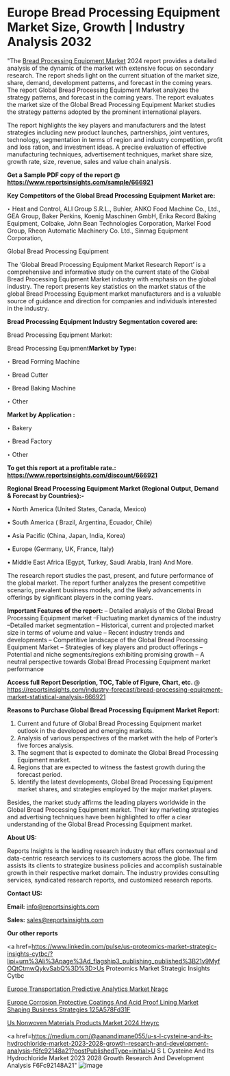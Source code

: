 # Europe Bread Processing Equipment Market Size, Growth | Industry Analysis 2032

"The <a href=https://www.reportsinsights.com/sample/666921>Bread Processing Equipment Market</a> 2024 report provides a detailed analysis of the dynamic of the market with extensive focus on secondary research. The report sheds light on the current situation of the market size, share, demand, development patterns, and forecast in the coming years. The report Global Bread Processing Equipment Market analyzes the strategy patterns, and forecast in the coming years. The report evaluates the market size of the Global Bread Processing Equipment Market studies the strategy patterns adopted by the prominent international players.

The report highlights the key players and manufacturers and the latest strategies including new product launches, partnerships, joint ventures, technology, segmentation in terms of region and industry competition, profit and loss ration, and investment ideas. A precise evaluation of effective manufacturing techniques, advertisement techniques, market share size, growth rate, size, revenue, sales and value chain analysis.

<strong>Get a Sample PDF copy of the report @ <a href=https://www.reportsinsights.com/sample/666921 style=color:#0000ff;>https://www.reportsinsights.com/sample/666921</a></strong>

<strong>Key Competitors of the Global Bread Processing Equipment Market are:</strong>

‣ Heat and Control, ALI Group S.R.L., Buhler, ANKO Food Machine Co., Ltd., GEA Group, Baker Perkins, Koenig Maschinen GmbH, Erika Record Baking Equipment, Colbake, John Bean Technologies Corporation, Markel Food Group, Rheon Automatic Machinery Co. Ltd., Sinmag Equipment Corporation,

Global Bread Processing Equipment

The ‘Global Bread Processing Equipment Market Research Report’ is a comprehensive and informative study on the current state of the Global Bread Processing Equipment Market industry with emphasis on the global industry. The report presents key statistics on the market status of the global Bread Processing Equipment market manufacturers and is a valuable source of guidance and direction for companies and individuals interested in the industry.

<strong>Bread Processing Equipment Industry Segmentation covered are:</strong>

Bread Processing Equipment Market: 

Bread Processing Equipment<strong>Market by Type:</strong>

‣ Bread Forming Machine

‣ Bread Cutter

‣ Bread Baking Machine

‣ Other

<strong>Market by Application :</strong>

‣ Bakery

‣ Bread Factory

‣ Other

<strong>To get this report at a profitable rate.: <a href=https://www.reportsinsights.com/discount/666921 style=color:#0000ff;>https://www.reportsinsights.com/discount/666921</a></strong>

<strong>Regional Bread Processing Equipment Market (Regional Output, Demand &amp; Forecast by Countries):-</strong>

• North America (United States, Canada, Mexico)

• South America ( Brazil, Argentina, Ecuador, Chile)

• Asia Pacific (China, Japan, India, Korea)

• Europe (Germany, UK, France, Italy)

• Middle East Africa (Egypt, Turkey, Saudi Arabia, Iran) And More.

The research report studies the past, present, and future performance of the global market. The report further analyzes the present competitive scenario, prevalent business models, and the likely advancements in offerings by significant players in the coming years.

<strong>Important Features of the report:</strong>
– Detailed analysis of the Global Bread Processing Equipment market
–Fluctuating market dynamics of the industry
–Detailed market segmentation
– Historical, current and projected market size in terms of volume and value
– Recent industry trends and developments
– Competitive landscape of the Global Bread Processing Equipment Market
– Strategies of key players and product offerings
– Potential and niche segments/regions exhibiting promising growth
– A neutral perspective towards Global Bread Processing Equipment market performance

<strong>Access full Report Description, TOC, Table of Figure, Chart, etc. </strong>@   <a href=https://reportsinsights.com/industry-forecast/bread-processing-equipment-market-statistical-analysis-666921 style=color:#0000ff;>https://reportsinsights.com/industry-forecast/bread-processing-equipment-market-statistical-analysis-666921</a>

<strong>Reasons to Purchase Global Bread Processing Equipment Market Report:</strong>
1. Current and future of Global Bread Processing Equipment market outlook in the developed and emerging markets.
2. Analysis of various perspectives of the market with the help of Porter’s five forces analysis.
3. The segment that is expected to dominate the Global Bread Processing Equipment market.
4. Regions that are expected to witness the fastest growth during the forecast period.
5. Identify the latest developments, Global Bread Processing Equipment market shares, and strategies employed by the major market players.

Besides, the market study affirms the leading players worldwide in the Global Bread Processing Equipment market. Their key marketing strategies and advertising techniques have been highlighted to offer a clear understanding of the Global Bread Processing Equipment market.

<strong><strong>About US</strong>:</strong>

Reports Insights is the leading research industry that offers contextual and data-centric research services to its customers across the globe. The firm assists its clients to strategize business policies and accomplish sustainable growth in their respective market domain. The industry provides consulting services, syndicated research reports, and customized research reports.

<strong>Contact US:</strong>

<p class=><b>Email:</b> <a href=mailto:info@reportsinsights.com>info@reportsinsights.com</a></p>
<p class=><b>Sales:</b> <a href=mailto:sales@reportsinsights.com>sales@reportsinsights.com</a></p>

<strong>Our other reports</strong>

<a href=https://www.linkedin.com/pulse/us-proteomics-market-strategic-insights-cytbc/?lipi=urn%3Ali%3Apage%3Ad_flagship3_publishing_published%3B21v9MyfOQtCtmwQykvSabQ%3D%3D>Us Proteomics Market Strategic Insights Cytbc</a>

<a href=https://www.linkedin.com/pulse/europe-transportation-predictive-analytics-market-nragc/>Europe Transportation Predictive Analytics Market Nragc</a>

<a href=https://medium.com/@akitotamura255/europe-corrosion-protective-coatings-and-acid-proof-lining-market-shaping-business-strategies-125a578fd31f>Europe Corrosion Protective Coatings And Acid Proof Lining Market Shaping Business Strategies 125A578Fd31F</a>

<a href=https://www.linkedin.com/pulse/us-nonwoven-materials-products-market-2024-hwyrc/>Us Nonwoven Materials Products Market 2024 Hwyrc</a>

<a href=https://medium.com/@aanandimane055/u-s-l-cysteine-and-its-hydrochloride-market-2023-2028-growth-research-and-development-analysis-f6fc92148a21?postPublishedType=initial>U S L Cysteine And Its Hydrochloride Market 2023 2028 Growth Research And Development Analysis F6Fc92148A21</a>"
![image](https://github.com/Reportsinsights123/RIgrowth/assets/158415881/2dd6974a-f6a8-4302-b6f4-16340e737a50)
